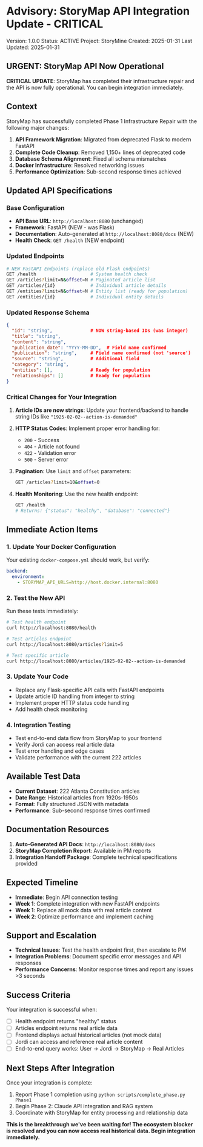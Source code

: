# Advisory: StoryMap API Integration Update - CRITICAL

Version: 1.0.0
Status: ACTIVE
Project: StoryMine
Created: 2025-01-31
Last Updated: 2025-01-31

## URGENT: StoryMap API Now Operational

**CRITICAL UPDATE**: StoryMap has completed their infrastructure repair and the API is now fully operational. You can begin integration immediately.

## Context

StoryMap has successfully completed Phase 1 Infrastructure Repair with the following major changes:

1. **API Framework Migration**: Migrated from deprecated Flask to modern FastAPI
2. **Complete Code Cleanup**: Removed 1,150+ lines of deprecated code
3. **Database Schema Alignment**: Fixed all schema mismatches
4. **Docker Infrastructure**: Resolved networking issues
5. **Performance Optimization**: Sub-second response times achieved

## Updated API Specifications

### Base Configuration
- **API Base URL**: `http://localhost:8080` (unchanged)
- **Framework**: FastAPI (NEW - was Flask)
- **Documentation**: Auto-generated at `http://localhost:8080/docs` (NEW)
- **Health Check**: `GET /health` (NEW endpoint)

### Updated Endpoints
```bash
# NEW FastAPI Endpoints (replace old Flask endpoints)
GET /health                    # System health check
GET /articles?limit=N&offset=N # Paginated article list  
GET /articles/{id}             # Individual article details
GET /entities?limit=N&offset=N # Entity list (ready for population)
GET /entities/{id}             # Individual entity details
```

### Updated Response Schema
```json
{
  "id": "string",              # NOW string-based IDs (was integer)
  "title": "string",
  "content": "string", 
  "publication_date": "YYYY-MM-DD",  # Field name confirmed
  "publication": "string",     # Field name confirmed (not 'source')
  "source": "string",          # Additional field
  "category": "string",
  "entities": [],              # Ready for population
  "relationships": []          # Ready for population
}
```

### Critical Changes for Your Integration

1. **Article IDs are now strings**: Update your frontend/backend to handle string IDs like `"1925-02-02--action-is-demanded"`

2. **HTTP Status Codes**: Implement proper error handling for:
   - `200` - Success
   - `404` - Article not found
   - `422` - Validation error
   - `500` - Server error

3. **Pagination**: Use `limit` and `offset` parameters:
   ```bash
   GET /articles?limit=10&offset=0
   ```

4. **Health Monitoring**: Use the new health endpoint:
   ```bash
   GET /health
   # Returns: {"status": "healthy", "database": "connected"}
   ```

## Immediate Action Items

### 1. Update Your Docker Configuration
Your existing `docker-compose.yml` should work, but verify:
```yaml
backend:
  environment:
    - STORYMAP_API_URLS=http://host.docker.internal:8080
```

### 2. Test the New API
Run these tests immediately:
```bash
# Test health endpoint
curl http://localhost:8080/health

# Test articles endpoint
curl http://localhost:8080/articles?limit=5

# Test specific article
curl http://localhost:8080/articles/1925-02-02--action-is-demanded
```

### 3. Update Your Code
- Replace any Flask-specific API calls with FastAPI endpoints
- Update article ID handling from integer to string
- Implement proper HTTP status code handling
- Add health check monitoring

### 4. Integration Testing
- Test end-to-end data flow from StoryMap to your frontend
- Verify Jordi can access real article data
- Test error handling and edge cases
- Validate performance with the current 222 articles

## Available Test Data

- **Current Dataset**: 222 Atlanta Constitution articles
- **Date Range**: Historical articles from 1920s-1950s
- **Format**: Fully structured JSON with metadata
- **Performance**: Sub-second response times confirmed

## Documentation Resources

1. **Auto-Generated API Docs**: `http://localhost:8080/docs`
2. **StoryMap Completion Report**: Available in PM reports
3. **Integration Handoff Package**: Complete technical specifications provided

## Expected Timeline

- **Immediate**: Begin API connection testing
- **Week 1**: Complete integration with new FastAPI endpoints
- **Week 1**: Replace all mock data with real article content
- **Week 2**: Optimize performance and implement caching

## Support and Escalation

- **Technical Issues**: Test the health endpoint first, then escalate to PM
- **Integration Problems**: Document specific error messages and API responses
- **Performance Concerns**: Monitor response times and report any issues >3 seconds

## Success Criteria

Your integration is successful when:
- [ ] Health endpoint returns "healthy" status
- [ ] Articles endpoint returns real article data
- [ ] Frontend displays actual historical articles (not mock data)
- [ ] Jordi can access and reference real article content
- [ ] End-to-end query works: User → Jordi → StoryMap → Real Articles

## Next Steps After Integration

Once your integration is complete:
1. Report Phase 1 completion using `python scripts/complete_phase.py Phase1`
2. Begin Phase 2: Claude API integration and RAG system
3. Coordinate with StoryMap for entity processing and relationship data

**This is the breakthrough we've been waiting for! The ecosystem blocker is resolved and you can now access real historical data. Begin integration immediately.** 